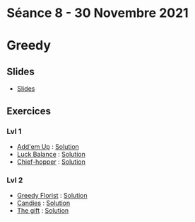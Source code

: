 # Séance 8 - 30 Novembre 2021
# Greedy
## Slides
  - [Slides](Cours8-Greedy.pdf)
## Exercices
### Lvl 1
 - [Add'em Up](https://www.codingame.com/ide/puzzle/addem-up) : [Solution](addem-up.py)
 - [Luck Balance](https://www.hackerrank.com/challenges/luck-balance/problem) : [Solution](luck.py)
 - [Chief-hopper](https://www.hackerrank.com/challenges/chief-hopper/problem) : [Solution](chief-hopper.py)

### Lvl 2
 - [Greedy Florist](https://www.hackerrank.com/challenges/greedy-florist/problem) : [Solution](greedyflorist.py)
 - [Candies](https://www.hackerrank.com/challenges/candies/problem) : [Solution](Candies.py)
 - [The gift](https://www.codingame.com/ide/puzzle/the-gift) : [Solution](the-gift.py)

